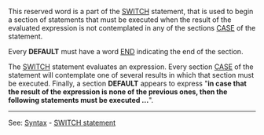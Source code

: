 This reserved word is a part of the [SWITCH](switch_statement.md) statement, that is used to begin a section of statements that must be executed when the result of the evaluated expression is not contemplated in any of the sections [CASE](case.md) of the statement.

Every **DEFAULT** must have a word [END](end.md) indicating the end of the section.

The [SWITCH](switch_statement.md) statement evaluates an expression. Every section
[CASE](case.md) of the statement will contemplate one of several results in which that section must be executed. Finally, a section **DEFAULT** appears to express &quot;**in case that the result of the expression is none of the previous ones, then the following statements must be executed ...**&quot;.

---------------------------------------
See: [Syntax](syntax_of_a_programdot.md) - [SWITCH statement](switch_statement.md)

